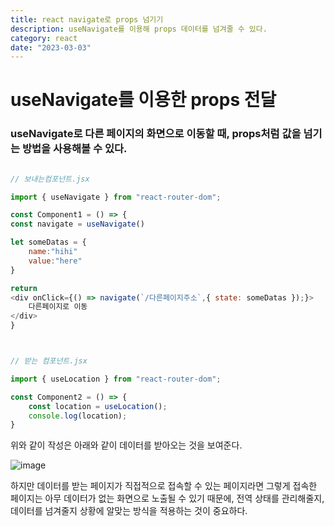 ```yaml
---
title: react navigate로 props 넘기기
description: useNavigate를 이용해 props 데이터를 넘겨줄 수 있다.
category: react
date: "2023-03-03"
---
```


# useNavigate를 이용한 props 전달

### useNavigate로 다른 페이지의 화면으로 이동할 때, props처럼 값을 넘기는 방법을 사용해볼 수 있다.

```javascript

// 보내는컴포넌트.jsx

import { useNavigate } from "react-router-dom";

const Component1 = () => {
const navigate = useNavigate()

let someDatas = {
	name:"hihi"
    value:"here"
}

return
<div onClick={() => navigate(`/다른페이지주소`,{ state: someDatas });}>
	다른페이지로 이동
</div>
}



// 받는 컴포넌트.jsx

import { useLocation } from "react-router-dom";

const Component2 = () => {
	const location = useLocation();
	console.log(location);
}

```

위와 같이 작성은 아래와 같이 데이터를 받아오는 것을 보여준다.

![image](https://img1.daumcdn.net/thumb/R1280x0/?scode=mtistory2&fname=https%3A%2F%2Fblog.kakaocdn.net%2Fdn%2FedpbW9%2FbtrRGwsRGuz%2FKp5GIecYeABXw1FPbGLdsK%2Fimg.png)

하지만 데이터를 받는 페이지가 직접적으로 접속할 수 있는 페이지라면 그렇게 접속한 페이지는 아무 데이터가 없는 화면으로 노출될 수 있기 때문에, 전역 상태를 관리해줄지, 데이터를 넘겨줄지 상황에 알맞는 방식을 적용하는 것이 중요하다.
